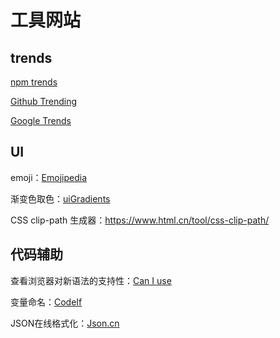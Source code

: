 # 工具网站

## trends

[npm trends](https://www.npmtrends.com/)

[Github Trending](https://github.com/trending)

[Google Trends](https://trends.google.com/trends/?geo=CN)



## UI

emoji：[Emojipedia](https://emojipedia.org/)

渐变色取色：[uiGradients](https://uigradients.com/)

CSS clip-path 生成器：<https://www.html.cn/tool/css-clip-path/>



## 代码辅助

查看浏览器对新语法的支持性：[Can I use](https://caniuse.com/)

变量命名：[CodeIf](https://unbug.github.io/codelf)

JSON在线格式化：[Json.cn](https://www.json.cn/)
